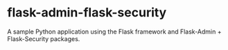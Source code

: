 # flask-admin-flask-security
A sample Python application using the Flask framework and Flask-Admin + Flask-Security packages.
